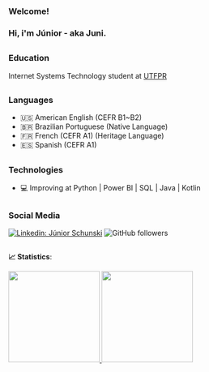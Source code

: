 ### Welcome!

### Hi, i'm Júnior - aka Juni.

##

### Education

Internet Systems Technology student at [UTFPR](https://www.utfpr.edu.br/)

##

### Languages

* 🇺🇸 American English (CEFR B1~B2)
* 🇧🇷 Brazilian Portuguese (Native Language)
* 🇫🇷 French (CEFR A1) (Heritage Language)
* 🇪🇸 Spanish (CEFR A1)

##

### Technologies

* 💻 Improving at Python | Power BI | SQL | Java | Kotlin

##

### Social Media

[![Linkedin: Júnior Schunski](https://img.shields.io/badge/-schunski-blue?style=flat-square&logo=Linkedin&logoColor=white&link=https://www.linkedin.com/in/schunski/)](https://www.linkedin.com/in/schunski/)
![GitHub followers](https://img.shields.io/github/followers/schunski?label=Follow&style=social)

##

<b> :chart_with_upwards_trend: Statistics</b>:

<div>
<a href="https://github.com/schunski">
<img height="180em" src="https://github-readme-stats.vercel.app/api/top-langs/?username=schunski&layout=compact&langs_count=7&theme=radical"/>
<img height="180em" src="https://github-readme-stats.vercel.app/api?username=schunski&show_icons=true&theme=radical&include_all_commits=true&count_private=true"/>
</div>
 
  
